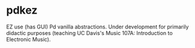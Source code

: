 # pdkez
EZ use (has GUI) Pd vanilla abstractions. Under development for primarily didactic purposes (teaching UC Davis's Music 107A: Introduction to Electronic Music).

